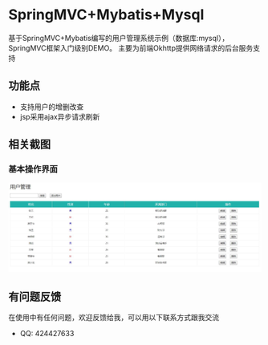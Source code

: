 # SpringMVC+Mybatis+Mysql
基于SpringMVC+Mybatis编写的用户管理系统示例（数据库:mysql），SpringMVC框架入门级别DEMO。
主要为前端Okhttp提供网络请求的后台服务支持  
## 功能点
* 支持用户的增删改查
* jsp采用ajax异步请求刷新

## 相关截图
### 基本操作界面
![](https://github.com/MrZhousf/SpringMVC/blob/master/pic/1.jpg?raw=true)

## 有问题反馈
在使用中有任何问题，欢迎反馈给我，可以用以下联系方式跟我交流

* QQ: 424427633

